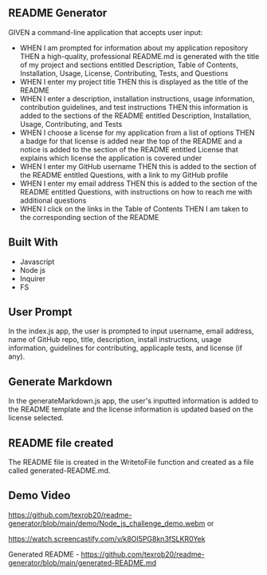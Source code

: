 ## README Generator
GIVEN a command-line application that accepts user input:

- WHEN I am prompted for information about my application repository THEN a high-quality, professional README.md is generated with the title of my project and sections entitled Description, Table of Contents, Installation, Usage, License, Contributing, Tests, and Questions
- WHEN I enter my project title THEN this is displayed as the title of the README
- WHEN I enter a description, installation instructions, usage information, contribution guidelines, and test instructions THEN this information is added to the sections of the README entitled Description, Installation, Usage, Contributing, and Tests
- WHEN I choose a license for my application from a list of options THEN a badge for that license is added near the top of the README and a notice is added to the section of the README entitled License that explains which license the application is covered under
- WHEN I enter my GitHub username THEN this is added to the section of the README entitled Questions, with a link to my GitHub profile
- WHEN I enter my email address THEN this is added to the section of the README entitled Questions, with instructions on how to reach me with additional questions
- WHEN I click on the links in the Table of Contents THEN I am taken to the corresponding section of the README

## Built With
- Javascript
- Node js
- Inquirer
- FS

## User Prompt
In the index.js app, the user is prompted to input username, email address, name of GitHub repo, title, description, install instructions, usage information, guidelines for contributing, applicaple tests, and license (if any).  

## Generate Markdown
In the generateMarkdown.js app, the user's inputted information is added to the README template and the license information is updated based on the license selected.

## README file created
The README file is created in the WritetoFile function and created as a file called generated-README.md.

## Demo Video 
https://github.com/texrob20/readme-generator/blob/main/demo/Node_js_challenge_demo.webm or

https://watch.screencastify.com/v/k8OI5PG8kn3fSLKR0Yek

Generated README - https://github.com/texrob20/readme-generator/blob/main/generated-README.md


